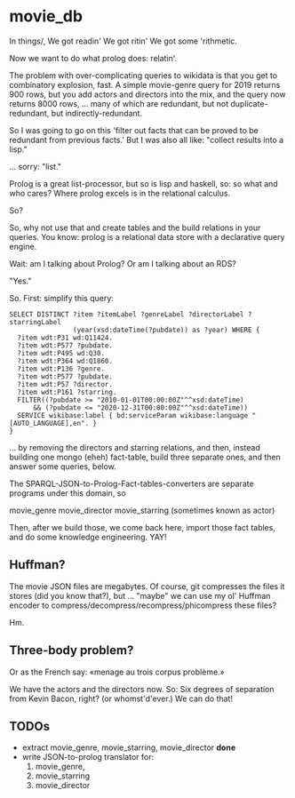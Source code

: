 # movie_db

In things/, We got readin'
We got ritin'
We got some 'rithmetic.

Now we want to do what prolog does: relatin'.

The problem with over-complicating queries to wikidata is that you get to
combinatory explosion, fast. A simple movie-genre query for 2019 returns
900 rows, but you add actors and directors into the mix, and the query now
returns 8000 rows, ... many of which are redundant, but not duplicate-redundant,
but indirectly-redundant.

So I was going to go on this 'filter out facts that can be proved to be
redundant from previous facts.' But I was also all like: "collect results
into a lisp."

... sorry: "list."

Prolog is a great list-processor, but so is lisp and haskell, so: so what and
who cares? Where prolog excels is in the relational calculus.

So?

So, why not use that and create tables and the build relations in your
queries. You know: prolog is a relational data store with a declarative
query engine.

Wait: am I talking about Prolog? Or am I talking about an RDS?

"Yes."

So. First: simplify this query:

```SPARQL
SELECT DISTINCT ?item ?itemLabel ?genreLabel ?directorLabel ?starringLabel 
                (year(xsd:dateTime(?pubdate)) as ?year) WHERE {
  ?item wdt:P31 wd:Q11424.
  ?item wdt:P577 ?pubdate.
  ?item wdt:P495 wd:Q30.
  ?item wdt:P364 wd:Q1860.
  ?item wdt:P136 ?genre. 
  ?item wdt:P577 ?pubdate. 
  ?item wdt:P57 ?director.
  ?item wdt:P161 ?starring.
  FILTER((?pubdate >= "2010-01-01T00:00:00Z"^^xsd:dateTime) 
      && (?pubdate <= "2020-12-31T00:00:00Z"^^xsd:dateTime))
  SERVICE wikibase:label { bd:serviceParam wikibase:language "[AUTO_LANGUAGE],en". }
}
```

... by removing the directors and starring relations, and then, instead building
one mongo (eheh) fact-table, build three separate ones, and then answer some
queries, below.

The SPARQL-JSON-to-Prolog-Fact-tables-converters are separate programs under
this domain, so

movie_genre
movie_director
movie_starring (sometimes known as actor)

Then, after we build those, we come back here, import those fact tables, and
do some knowledge engineering. YAY!

## Huffman?

The movie JSON files are megabytes. Of course, git compresses the files it stores
(did you know that?), but ... "maybe" we can use my ol' Huffman encoder to 
compress/decompress/recompress/phicompress these files?

Hm.

## Three-body problem?

Or as the French say: «menage au trois corpus problème.»

We have the actors and the directors now. So: Six degrees of separation from
Kevin Bacon, right? (or whomst'd'ever.) We can do that!

## TODOs

* extract movie_genre, movie_starring, movie_director **done**
* write JSON-to-prolog translator for:
  1. movie_genre,
  2. movie_starring
  3. movie_director


